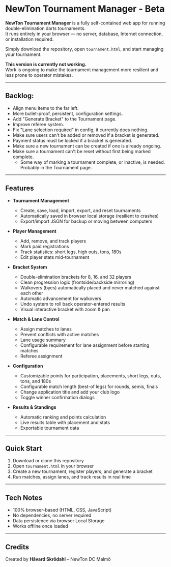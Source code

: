 # NewTon Tournament Manager - Beta

**NewTon Tournament Manager** is a fully self-contained web app for running double-elimination darts tournaments.  
It runs entirely in your browser — no server, database, Internet connection, or installation required.

Simply download the repository, open `tournament.html`, and start managing your tournament.

**This version is currently not working.**   
Work is ongoing to make the tournament management more resilient and less prone to operator mistakes.

---

## Backlog:
- Align menu items to the far left.
- More bullet-proof, persistent, configuration settings.
- Add "Generate Bracket" to the Tournament page.
- Improve referee system.
- Fix "Lane selection required" in config, it currently does nothing.
- Make sure users can't be added or removed if a bracket is generated.
- Payment status must be locked if a bracket is generated.
- Make sure a new tournament can be created if one is already ongoing.
- Make sure a tournament can't be reset without first being marked complete.
  - Some way of marking a tournament complete, or inactive, is needed. Probably in the Tournament page.

---

## Features

- **Tournament Management**
  - Create, save, load, import, export, and reset tournaments
  - Automatically saved in browser local storage (resilient to crashes)
  - Export/import JSON for backup or moving between computers

- **Player Management**
  - Add, remove, and track players
  - Mark paid registrations
  - Track statistics: short legs, high outs, tons, 180s
  - Edit player stats mid-tournament

- **Bracket System**
  - Double-elimination brackets for 8, 16, and 32 players
  - Clean progression logic (frontside/backside mirroring)
  - Walkovers (byes) automatically placed and never matched against each other
  - Automatic advancement for walkovers
  - Undo system to roll back operator-entered results
  - Visual interactive bracket with zoom & pan

- **Match & Lane Control**
  - Assign matches to lanes
  - Prevent conflicts with active matches
  - Lane usage summary
  - Configurable requirement for lane assignment before starting matches
  - Referee assignment

- **Configuration**
  - Customizable points for participation, placements, short legs, outs, tons, and 180s
  - Configurable match length (best-of legs) for rounds, semis, finals
  - Change application title and add your club logo
  - Toggle winner confirmation dialogs

- **Results & Standings**
  - Automatic ranking and points calculation
  - Live results table with placement and stats
  - Exportable tournament data

---

## Quick Start

1. Download or clone this repository  
2. Open `tournament.html` in your browser  
3. Create a new tournament, register players, and generate a bracket  
4. Run matches, assign lanes, and track results in real time  

---

## Tech Notes

- 100% browser-based (HTML, CSS, JavaScript)  
- No dependencies, no server required  
- Data persistence via browser Local Storage  
- Works offline once loaded  

---

## Credits

Created by **Håvard Skrödahl** – NewTon DC Malmö
